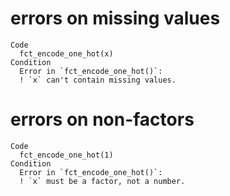 # errors on missing values

    Code
      fct_encode_one_hot(x)
    Condition
      Error in `fct_encode_one_hot()`:
      ! `x` can't contain missing values.

# errors on non-factors

    Code
      fct_encode_one_hot(1)
    Condition
      Error in `fct_encode_one_hot()`:
      ! `x` must be a factor, not a number.

